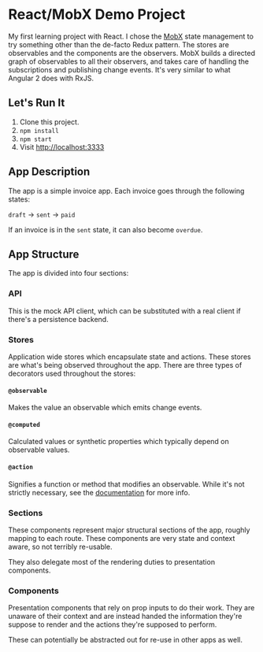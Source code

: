 # React/MobX Demo Project

My first learning project with React. I chose the [MobX][] state management to
try something other than the de-facto Redux pattern. The stores are observables
and the components are the observers. MobX builds a directed graph of
observables to all their observers, and takes care of handling the subscriptions
and publishing change events. It's very similar to what Angular 2 does with
RxJS.

## Let's Run It

1.  Clone this project.
2.  `npm install`
3.  `npm start`
4.  Visit <http://localhost:3333>

## App Description

The app is a simple invoice app. Each invoice goes through the following states:

`draft` → `sent` → `paid`

If an invoice is in the `sent` state, it can also become `overdue`.

## App Structure

The app is divided into four sections:

### API

This is the mock API client, which can be substituted with a real client if
there's a persistence backend.

### Stores

Application wide stores which encapsulate state and actions. These stores are
what's being observed throughout the app. There are three types of decorators
used throughout the stores:

#### `@observable`

Makes the value an observable which emits change events.

#### `@computed`

Calculated values or synthetic properties which typically depend on observable
values.

#### `@action`

Signifies a function or method that modifies an observable. While it's not
strictly necessary, see the [documentation][action-docs] for more info.

### Sections

These components represent major structural sections of the app, roughly mapping
to each route. These components are very state and context aware, so not
terribly re-usable.

They also delegate most of the rendering duties to presentation components.

### Components

Presentation components that rely on prop inputs to do their work. They are
unaware of their context and are instead handed the information they're suppose
to render and the actions they're supposed to perform.

These can potentially be abstracted out for re-use in other apps as well.


[MobX]: https://github.com/mobxjs/mobx
[action-docs]: https://mobxjs.github.io/mobx/refguide/action.html
[demo]: https://gsong.github.io/react-mobx-invoice
